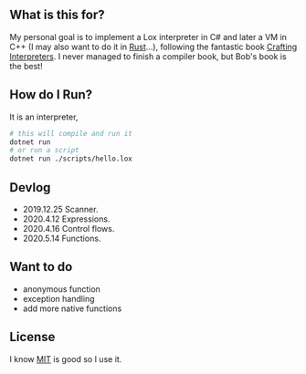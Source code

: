## What is this for?

My personal goal is to implement a Lox interpreter in C# and later a VM in C++ (I may also want to do it in [Rust](https://www.rust-lang.org)...), following the fantastic book [Crafting Interpreters](https://craftinginterpreters.com/). I never managed to finish a compiler book, but Bob's book is the best!

## How do I Run?

It is an interpreter,

```bash
# this will compile and run it
dotnet run
# or run a script
dotnet run ./scripts/hello.lox
```

## Devlog

* 2019.12.25 Scanner.
* 2020.4.12 Expressions.
* 2020.4.16 Control flows.
* 2020.5.14 Functions.

## Want to do

* anonymous function
* exception handling
* add more native functions

## License

I know [MIT](./LICENSE) is good so I use it.